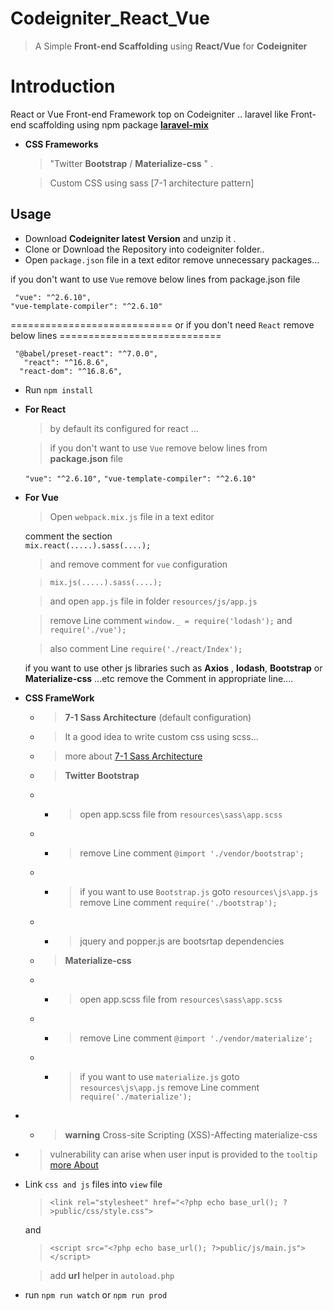 # Codeigniter_React_Vue

> A Simple  **Front-end Scaffolding** using  **React/Vue** for       **Codeigniter**
>

# Introduction

React or Vue Front-end Framework top on Codeigniter  ..
laravel like Front-end scaffolding using npm package **[laravel-mix](https://github.com/JeffreyWay/laravel-mix)** 

- **CSS Frameworks**


	> "Twitter **Bootstrap** / **Materialize-css** " .
	
   >Custom CSS using sass [7-1 architecture pattern]

## Usage

- Download   **Codeigniter latest Version** and unzip it .
- Clone or Download the Repository into  codeigniter folder..
- Open `package.json` file in a text editor remove unnecessary packages...


if you don't want to use `Vue` remove  below lines from package.json file

     "vue": "^2.6.10",
    "vue-template-compiler": "^2.6.10"
============================
    or if you don't need `React` remove below lines
    ============================
   

     "@babel/preset-react": "^7.0.0",
       "react": "^16.8.6",
      "react-dom": "^16.8.6",

 - Run `npm install`  
 -  **For  React**
	 >by default its configured for  react ... 
	 
	 >if you don't want to use `Vue` remove  below lines from **package.json** file
	 
	`"vue": "^2.6.10",`
	`"vue-template-compiler": "^2.6.10"`

- **For Vue**  
	> Open `webpack.mix.js` file in a text editor
   
   comment the section  
   `mix.react(.....).sass(....);`
   
	>and  remove comment for `vue` configuration 
   
	 >`mix.js(.....).sass(....);`

    
	 >and open `app.js` file in folder  `resources/js/app.js`
 
	 >remove Line comment  `window._ = require('lodash');` and `require('./vue');`
	 
 	>also comment Line `require('./react/Index');`

	if you want to use other js libraries such as **Axios** , **lodash**, **Bootstrap** or **Materialize-css** ...etc
	remove the Comment in appropriate line....

- **CSS FrameWork**  
	- >**7-1 Sass Architecture** (default configuration)
	- > It a good idea to write custom css using scss... 
	- >more about [7-1 Sass Architecture](https://sass-guidelin.es/)
	- >**Twitter Bootstrap**  
	- - > open app.scss file from `resources\sass\app.scss`
	- - > remove Line comment  `@import './vendor/bootstrap';`
	- - > if you want to use  `Bootstrap.js`  goto `resources\js\app.js` remove Line comment `require('./bootstrap');`
	 - - > jquery and popper.js are bootsrtap dependencies
		

	- >**Materialize-css** 
	- - > open app.scss file from `resources\sass\app.scss`
	- - > remove Line comment  `@import './vendor/materialize';`
	- - > if you want to use  `materialize.js`  goto `resources\js\app.js` remove Line comment `require('./materialize');`
- - >**warning** Cross-site Scripting (XSS)-Affecting materialize-css
- > vulnerability can arise when user input is provided to the `tooltip` [more About](https://snyk.io/vuln/SNYK-JS-MATERIALIZECSS-174148)

- Link `css and js` files into `view` file
	
	>`<link rel="stylesheet" href="<?php echo base_url(); ?>public/css/style.css">`
	
	and 
	
	>`<script src="<?php echo base_url(); ?>public/js/main.js"></script>`
	
	>add **url** helper in  `autoload.php `   

- run  `npm run watch` or `npm run prod` 
